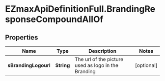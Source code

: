 # EZmaxApiDefinitionFull.BrandingResponseCompoundAllOf

## Properties

Name | Type | Description | Notes
------------ | ------------- | ------------- | -------------
**sBrandingLogourl** | **String** | The url of the picture used as logo in the Branding | [optional] 


